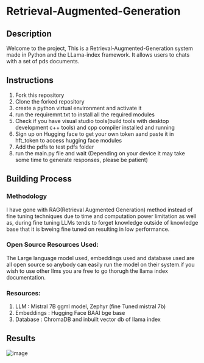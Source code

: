 # Retrieval-Augmented-Generation

## Description
Welcome to the project, This is a  Retrieval-Augmented-Generation system made in Python and the LLama-index framework. It allows users to chats with a set of pds documents.

## Instructions
1. Fork this repository
2. Clone the forked repository
3. create a python virtual environment and activate it
4. run the requiremnt.txt to install all the required modules
5. Check if you have visual studio tools(build tools with desktop development c++ tools) and cpp compiler installed and running
6. Sign up on Hugging face to get your own token aand paste it in  hft_token to access hugging face modules
7. Add the pdfs to test pdfs folder
8. run the main.py file and wait (Depending on your device it may take some time to generate responses, please be patient)


## Building Process 

### Methodology
I have gone with RAG(Retrieval Augmented Generation) method instead of fine tuning techniques due to time and computation power limitation as well as, during fine tuning LLMs tends to forget knowledge outside of knowledge base that it is bweing fine tuned on resulting in low performance. 

### Open Source Resources Used:
The Large language model used, embeddings used and database used are all open source so anybody can easily run the model on their system.if you wish to use other llms you are free to go thorugh the llama index documentation.

### Resources:
1. LLM : Mistral 7B ggml model, Zephyr (fine Tuned mistral 7b)
2. Embeddings : Hugging Face BAAI bge base
3. Database : ChromaDB and inbuilt vector db of llama index 

## Results
![image](https://github.com/ZorageV/RAG/assets/105437962/6df756fa-b1d8-47b5-9fb0-361a614ae5d0)


